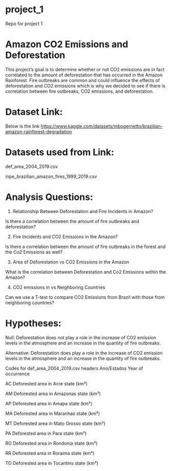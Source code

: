 # project_1

Repo for project 1

# Amazon CO2 Emissions and Deforestation

This project’s goal is to determine whether or not CO2 emissions are in fact correlated to the amount of deforestation that has occurred in the Amazon Rainforest. Fire outbreaks are common and could influence the effects of deforestation and CO2 emissions which is why we decided to see if there is correlation between fire outbreaks, CO2 emissions, and deforestation.

# Dataset Link:
Below is the link 
https://www.kaggle.com/datasets/mbogernetto/brazilian-amazon-rainforest-degradation

# Datasets used from Link:
def_area_2004_2019.csv

inpe_brazilian_amazon_fires_1999_2019.csv


# Analysis Questions:
1. Relationship Between Deforestation and Fire Incidents in Amazon?

Is there a correlation between the amount of fire outbreaks and deforestation?

2. Fire Incidents and CO2 Emissions in the Amazon?

Is there a correlation between the amount of fire outbreaks in the forest and the Co2 Emissions as well?

3. Area of Deforestation vs CO2 Emissions in the Amazon

What is the correlation between Deforestation and Co2 Emissions within the Amazon?

4. CO2 emissions in vs Neighboring Countries

Can we use a T-test to compare CO2 Emissions from Brazil with those from neighboring countries?


# Hypotheses:

Null:
Deforestation does not play a role in the increase of CO2 emission levels in the atmosphere and an increase in the quantity of fire outbreaks.

Alternative:
Deforestation does play a role in the increase of CO2 emission levels in the atmosphere and an increase in the quantity of fire outbreaks.




Codes for def_area_2004_2019.csv headers
Ano/Estados
Year of occurrence

AC
Deforested area in Acre state (km²)

AM
Deforested area in Amazonas state (km²)

AP
Deforested area in Amapa state (km²)

MA
Deforested area in Maranhao state (km²)

MT
Deforested area in Mato Grosso state (km²)

PA
Deforested area in Para state (km²)

RO
Deforested area in Rondonia state (km²)

RR
Deforested area in Roraima state (km²)

TO
Deforested area in Tocantins state (km²)
